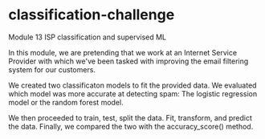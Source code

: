 # classification-challenge
Module 13 ISP classification and supervised ML

In this module, we are pretending that we work at an Internet Service Provider with which we've been tasked  with improving the email filtering system for our customers.

We created two classificaton models to fit the provided data.  We evaluated which model was more accurate at detecting spam: The logistic regression model or the random forest model.

We then proceeded to train, test, split the data.  Fit, transform, and predict the data. Finally, we compared the two with the accuracy_score() method.